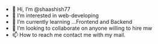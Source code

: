- 👋 Hi, I’m @shaashish77
- 👀 I’m interested in web-developing
- 🌱 I’m currently learning ...Frontend and Backend
- 💞️ I’m looking to collaborate on anyone willing to hire mw
- 📫 How to reach me contact me with my mail.

<!---
shaashish77/shaashish77 is a ✨ special ✨ repository because its `README.md` (this file) appears on your GitHub profile.
You can click the Preview link to take a look at your changes.
--->
